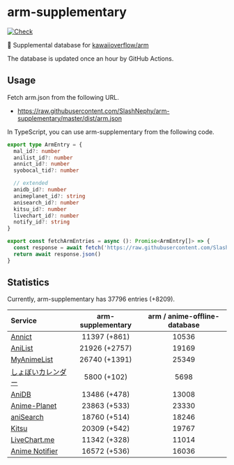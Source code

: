 # arm-supplementary

[![Check](https://github.com/SlashNephy/arm-supplementary/actions/workflows/check-node.yml/badge.svg)](https://github.com/SlashNephy/arm-supplementary/actions/workflows/check-node.yml)

💊 Supplemental database for [kawaiioverflow/arm](https://github.com/kawaiioverflow/arm)

The database is updated once an hour by GitHub Actions.

## Usage

Fetch arm.json from the following URL.

- https://raw.githubusercontent.com/SlashNephy/arm-supplementary/master/dist/arm.json

In TypeScript, you can use arm-supplementary from the following code.

```TypeScript
export type ArmEntry = {
  mal_id?: number
  anilist_id?: number
  annict_id?: number
  syobocal_tid?: number

  // extended
  anidb_id?: number
  animeplanet_id?: string
  anisearch_id?: number
  kitsu_id?: number
  livechart_id?: number
  notify_id?: string
}

export const fetchArmEntries = async (): Promise<ArmEntry[]> => {
  const response = await fetch('https://raw.githubusercontent.com/SlashNephy/arm-supplementary/master/dist/arm.json')
  return await response.json()
}
```

## Statistics

Currently, arm-supplementary has 37796 entries (+8209).

| Service                                     | arm-supplementary | arm / anime-offline-database |
| :------------------------------------------ | :---------------: | :--------------------------: |
| [Annict](https://annict.com)                |   11397 (+861)    |            10536             |
| [AniList](https://anilist.co)               |   21926 (+2757)   |            19169             |
| [MyAnimeList](https://myanimelist.net)      |   26740 (+1391)   |            25349             |
| [しょぼいカレンダー](https://cal.syoboi.jp) |    5800 (+102)    |             5698             |
| [AniDB](https://anidb.net)                  |   13486 (+478)    |            13008             |
| [Anime-Planet](https://anime-planet.com)    |   23863 (+533)    |            23330             |
| [aniSearch](https://anisearch.com)          |   18760 (+514)    |            18246             |
| [Kitsu](https://kitsu.io)                   |   20309 (+542)    |            19767             |
| [LiveChart.me](https://livechart.me)        |   11342 (+328)    |            11014             |
| [Anime Notifier](https://notify.moe)        |   16572 (+536)    |            16036             |
